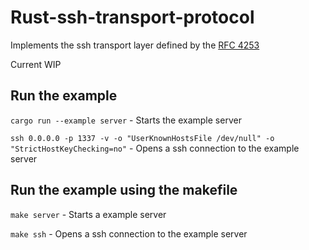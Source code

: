 # Rust-ssh-transport-protocol

Implements the ssh transport layer defined by the [RFC 4253](https://tools.ietf.org/html/rfc4253.html)

Current WIP

## Run the example

`cargo run --example server` - Starts the example server

`ssh 0.0.0.0 -p 1337 -v -o "UserKnownHostsFile /dev/null" -o "StrictHostKeyChecking=no"` - Opens a ssh connection to the example server

## Run the example using the makefile

`make server` - Starts a example server

`make ssh` -  Opens a ssh connection to the example server

